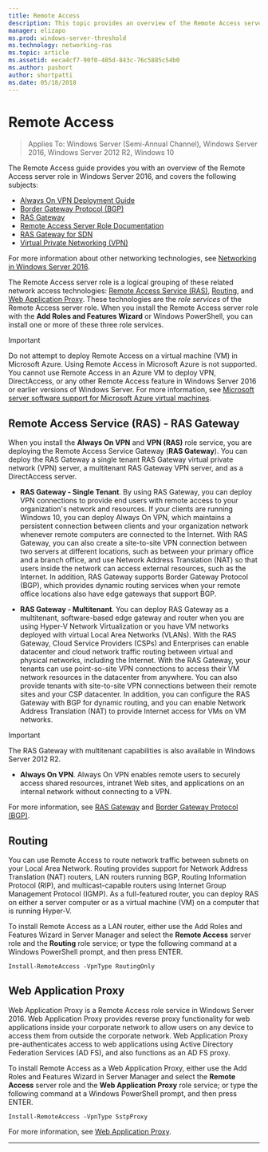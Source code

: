 ```yaml
---
title: Remote Access
description: This topic provides an overview of the Remote Access server role in Windows Server 2016.
manager: elizapo
ms.prod: windows-server-threshold
ms.technology: networking-ras
ms.topic: article
ms.assetid: eeca4cf7-90f0-485d-843c-76c5885c54b0
ms.author: pashort
author: shortpatti
ms.date: 05/18/2018
---
```


# Remote Access

>Applies To: Windows Server (Semi-Annual Channel), Windows Server 2016, Windows Server 2012 R2, Windows 10

The Remote Access guide provides you with an overview of the Remote Access server role in Windows Server 2016, and covers the following subjects:

- [Always On VPN Deployment Guide](vpn/always-on-vpn/deploy/always-on-vpn-deploy.md)
- [Border Gateway Protocol &#40;BGP&#41;](bgp/Border-Gateway-Protocol-BGP.md)
- [RAS Gateway](ras-gateway/RAS-Gateway.md) 
- [Remote Access Server Role Documentation](ras/Remote-Access-Server-Role-Documentation.md)
- [RAS Gateway for SDN](../../networking/sdn/technologies/network-function-virtualization/RAS-Gateway-for-SDN.md)
- [Virtual Private Networking (VPN)](vpn/vpn-top.md)
 
For more information about other networking technologies, see [Networking in Windows Server 2016](https://docs.microsoft.com/windows-server/networking/networking).

The Remote Access server role is a logical grouping of these related network access technologies: [Remote Access Service (RAS)](#bkmk_da), [Routing](#bkmk_rras), and [Web Application Proxy](#bkmk_proxy). These technologies are the *role services* of the Remote Access server role. When you install the Remote Access server role with the **Add Roles and Features Wizard** or Windows PowerShell, you can install one or more of these three role services.

>[!IMPORTANT]
>Do not attempt to deploy Remote Access on a virtual machine \(VM\) in Microsoft Azure. Using Remote Access in Microsoft Azure is not supported. You cannot use Remote Access in an Azure VM to deploy VPN, DirectAccess, or any other Remote Access feature in Windows Server 2016 or earlier versions of Windows Server. For more information, see [Microsoft server software support for Microsoft Azure virtual machines](https://support.microsoft.com/en-us/help/2721672/microsoft-server-software-support-for-microsoft-azure-virtual-machines).

## <a name="bkmk_da"></a>Remote Access Service \(RAS\) - RAS Gateway

When you install the **Always On VPN** and **VPN \(RAS\)** role service, you are deploying the Remote Access Service Gateway \(**RAS Gateway**\). You can deploy the RAS Gateway a single tenant RAS Gateway virtual private network \(VPN\) server, a multitenant RAS Gateway VPN server, and as a DirectAccess server.

- **RAS Gateway - Single Tenant**. By using RAS Gateway, you can deploy VPN connections to provide end users with remote access to your organization's network and resources. If your clients are running Windows 10, you can deploy Always On VPN, which maintains a persistent connection between clients and your organization network whenever remote computers are connected to the Internet. With RAS Gateway, you can also create a site-to-site VPN connection between two servers at different locations, such as between your primary office and a branch office, and use Network Address Translation \(NAT\) so that users inside the network can access external resources, such as the Internet. In addition, RAS Gateway supports Border Gateway Protocol (BGP), which provides dynamic routing services when your remote office locations also have edge gateways that support BGP.

- **RAS Gateway - Multitenant**. You can deploy RAS Gateway as a multitenant, software-based edge gateway and router when you are using Hyper\-V Network Virtualization or you have VM networks deployed with virtual Local Area Networks \(VLANs\). With the RAS Gateway, Cloud Service Providers \(CSPs\) and Enterprises can enable datacenter and cloud network traffic routing between virtual and physical networks, including the Internet. With the RAS Gateway, your tenants can use point-so-site VPN connections to access their VM network resources in the datacenter from anywhere. You can also provide tenants with site-to-site VPN connections between their remote sites and your CSP datacenter. In addition, you can configure the RAS Gateway with BGP for dynamic routing, and you can enable Network Address Translation \(NAT\) to provide Internet access for VMs on VM networks.

>[!IMPORTANT]
> The RAS Gateway with multitenant capabilities is also available in  Windows Server 2012 R2.

- **Always On VPN**. Always On VPN enables remote users to securely access shared resources, intranet Web sites, and applications on an internal network without connecting to a VPN. 

For more information, see [RAS Gateway](ras-gateway/RAS-Gateway.md) and [Border Gateway Protocol (BGP)](bgp/Border-Gateway-Protocol-BGP.md).

## <a name="bkmk_rras"></a>Routing

You can use Remote Access to route network traffic between subnets on your Local Area Network. Routing provides support for Network Address Translation (NAT) routers, LAN routers running BGP, Routing Information Protocol (RIP), and multicast-capable routers using Internet Group Management Protocol (IGMP). As a full-featured router, you can deploy RAS on either a server computer or as a virtual machine (VM) on a computer that is running Hyper-V.

To install Remote Access as a LAN router, either use the Add Roles and Features Wizard in Server Manager and select the **Remote Access** server role and the **Routing** role service; or type the following command at a Windows PowerShell prompt, and then press ENTER.

```  
Install-RemoteAccess -VpnType RoutingOnly
```  

## <a name="bkmk_proxy"></a>Web Application Proxy

Web Application Proxy is a Remote Access role service in Windows Server 2016. Web Application Proxy provides reverse proxy functionality for web applications inside your corporate network to allow users on any device to access them from outside the corporate network. Web Application Proxy pre-authenticates access to web applications using Active Directory Federation Services (AD FS), and also functions as an AD FS proxy.

To install Remote Access as a Web Application Proxy, either use the Add Roles and Features Wizard in Server Manager and select the **Remote Access** server role and the **Web Application Proxy** role service; or type the following command at a Windows PowerShell prompt, and then press ENTER.  

```  
Install-RemoteAccess -VpnType SstpProxy  
```  

For more information, see [Web Application Proxy](https://technet.microsoft.com/windows-server-docs/identity/web-application-proxy/web-application-proxy-windows-server).


---